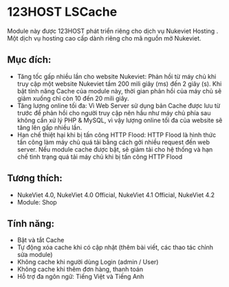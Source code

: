 123HOST LSCache
=======
Module này được 123HOST phát triển riêng cho dịch vụ Nukeviet Hosting . Một dịch vụ hosting cao cấp dành riêng cho mã nguồn mở Nukeviet. 

Mục đích:
--------
* Tăng tốc gấp nhiều lần cho website Nukeviet: Phản hồi từ máy chủ khi truy cập một website Nukeviet tầm 200 mili giây (ms) đến 2 giây (s). Khi bật tính năng Cache của module này, thời gian phản hồi của máy chủ sẽ giảm xuống chỉ còn 10 đến 20 mili giây.
* Tăng lượng online tối đa: Vì Web Server sử dụng bản Cache được lưu từ trước để phản hồi cho người truy cập nên hầu như máy chủ phía sau không cần xử lý PHP & MySQL, vì vậy lượng online tối đa của website sẽ tăng lên gấp nhiều lần.
* Hạn chế thiệt hại khi bị tấn công HTTP Flood: HTTP Flood là hình thức tấn công làm máy chủ quá tải bằng cách gởi nhiều request đến web server. Nếu module cache được bật, sẽ giảm tải cho hệ thống và hạn chế tình trạng quá tải máy chủ khi bị tấn công HTTP Flood

Tương thích:
--------
* NukeViet 4.0, NukeViet 4.0 Official, NukeViet 4.1 Official, NukeViet 4.2
* Module: Shop

Tính năng:
--------
* Bật và tắt Cache
* Tự động xóa cache khi có cập nhật (thêm bài viết, các thao tác chỉnh sửa module)
* Không cache khi người dùng Login (admin / User)
* Không cache khi thêm đơn hàng, thanh toán
* Hỗ trợ đa ngôn ngữ: Tiếng Việt và Tiếng Anh

